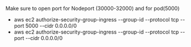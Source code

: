 Make sure to open port for Nodeport (30000-32000) and for pod(5000)
- aws ec2 authorize-security-group-ingress --group-id <security-group-id> --protocol tcp --port 5000 --cidr 0.0.0.0/0
- aws ec2 authorize-security-group-ingress --group-id <security-group-id> --protocol tcp --port <your-node-port> --cidr 0.0.0.0/0

